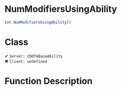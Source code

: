 # NumModifiersUsingAbility
```js	
int NumModifiersUsingAbility()
```
# Class
✔ `Server: CDOTABaseAbility`  
✖ `Client: undefined`  

# Function Description

